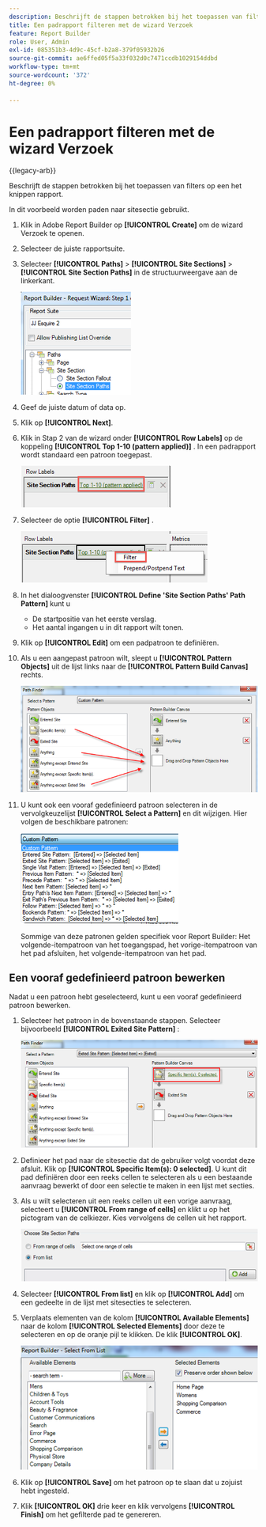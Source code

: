```yaml
---
description: Beschrijft de stappen betrokken bij het toepassen van filters op een het knippen rapport.
title: Een padrapport filteren met de wizard Verzoek
feature: Report Builder
role: User, Admin
exl-id: 085351b3-4d9c-45cf-b2a8-379f05932b26
source-git-commit: ae6ffed05f5a33f032d0c7471ccdb1029154ddbd
workflow-type: tm+mt
source-wordcount: '372'
ht-degree: 0%

---
```


# Een padrapport filteren met de wizard Verzoek

{{legacy-arb}}

Beschrijft de stappen betrokken bij het toepassen van filters op een het knippen rapport.

In dit voorbeeld worden paden naar sitesectie gebruikt.

1. Klik in Adobe Report Builder op **[!UICONTROL Create]** om de wizard Verzoek te openen.
1. Selecteer de juiste rapportsuite.
1. Selecteer **[!UICONTROL Paths]** > **[!UICONTROL Site Sections]** > **[!UICONTROL Site Section Paths]** in de structuurweergave aan de linkerkant.

   ![ Schermafbeelding die de Geselecteerde Paden van de Sectie van de Plaats toont.](assets/site_section_path_1.png)

1. Geef de juiste datum of data op.

1. Klik op **[!UICONTROL Next]**.

1. Klik in Stap 2 van de wizard onder **[!UICONTROL Row Labels]** op de koppeling **[!UICONTROL Top 1-10 (pattern applied)]** . In een padrapport wordt standaard een patroon toegepast.

   ![ Schermafbeelding die het standaardwegpatroon toont.](assets/site_section_path_2.png)

1. Selecteer de optie **[!UICONTROL Filter]** .

   ![ Screenshot die de optie van de Filter benadrukt.](assets/filter_option.png)

1. In het dialoogvenster **[!UICONTROL Define 'Site Section Paths' Path Pattern]** kunt u
   * De startpositie van het eerste verslag.
   * Het aantal ingangen u in dit rapport wilt tonen.
1. Klik op **[!UICONTROL Edit]** om een padpatroon te definiëren.

1. Als u een aangepast patroon wilt, sleept u **[!UICONTROL Pattern Objects]** uit de lijst links naar de **[!UICONTROL Pattern Build Canvas]** rechts.

   ![](assets/custom_pattern.png)

1. U kunt ook een vooraf gedefinieerd patroon selecteren in de vervolgkeuzelijst **[!UICONTROL Select a Pattern]** en dit wijzigen. Hier volgen de beschikbare patronen:

   ![](assets/select_a_pattern.png)

   Sommige van deze patronen gelden specifiek voor Report Builder: Het volgende-itempatroon van het toegangspad, het vorige-itempatroon van het pad afsluiten, het volgende-itempatroon van het pad.

## Een vooraf gedefinieerd patroon bewerken

Nadat u een patroon hebt geselecteerd, kunt u een vooraf gedefinieerd patroon bewerken.

1. Selecteer het patroon in de bovenstaande stappen. Selecteer bijvoorbeeld **[!UICONTROL Exited Site Pattern]** :

   ![ Schermafbeelding die het geselecteerde patroon benadrukt.](assets/exited_site_pattern.png)

1. Definieer het pad naar de sitesectie dat de gebruiker volgt voordat deze afsluit. Klik op **[!UICONTROL Specific Item(s): 0 selected]**. U kunt dit pad definiëren door een reeks cellen te selecteren als u een bestaande aanvraag bewerkt of door een selectie te maken in een lijst met secties.

1. Als u wilt selecteren uit een reeks cellen uit een vorige aanvraag, selecteert u **[!UICONTROL From range of cells]** en klikt u op het pictogram van de celkiezer. Kies vervolgens de cellen uit het rapport.

   ![ Schermschot die de opties tonen om van een waaier van cellen of van een lijst te kiezen.](assets/choose_site_section_paths.png)

1. Selecteer **[!UICONTROL From list]** en klik op **[!UICONTROL Add]** om een gedeelte in de lijst met sitesecties te selecteren.

1. Verplaats elementen van de kolom **[!UICONTROL Available Elements]** naar de kolom **[!UICONTROL Selected Elements]** door deze te selecteren en op de oranje pijl te klikken. De klik **[!UICONTROL OK]**.

   ![ Schermafbeelding die de Beschikbare Elementen en de Geselecteerde Elementen toont.](assets/move_site_section_elements.png)

1. Klik op **[!UICONTROL Save]** om het patroon op te slaan dat u zojuist hebt ingesteld.

1. Klik **[!UICONTROL OK]** drie keer en klik vervolgens **[!UICONTROL Finish]** om het gefilterde pad te genereren.
